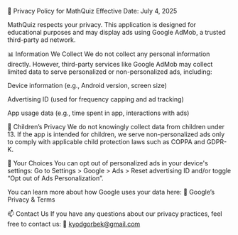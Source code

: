 📜 Privacy Policy for MathQuiz
Effective Date: July 4, 2025

MathQuiz respects your privacy. This application is designed for educational purposes and may display ads using Google AdMob, a trusted third-party ad network.

📊 Information We Collect
We do not collect any personal information directly. However, third-party services like Google AdMob may collect limited data to serve personalized or non-personalized ads, including:

Device information (e.g., Android version, screen size)

Advertising ID (used for frequency capping and ad tracking)

App usage data (e.g., time spent in app, interactions with ads)

🧒 Children’s Privacy
We do not knowingly collect data from children under 13. If the app is intended for children, we serve non-personalized ads only to comply with applicable child protection laws such as COPPA and GDPR-K.

🔐 Your Choices
You can opt out of personalized ads in your device's settings:
Go to Settings > Google > Ads > Reset advertising ID and/or toggle “Opt out of Ads Personalization”.

You can learn more about how Google uses your data here:
🔗 Google’s Privacy & Terms

📫 Contact Us
If you have any questions about our privacy practices, feel free to contact us:
📧 kyodgorbek@gmail.com
